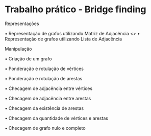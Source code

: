 # Trabalho prático - Bridge finding

Representações

• Representação de grafos utilizando Matriz de Adjacência
<> • Representação de grafos utilizando Lista de Adjacência

Manipulação


• Criação de um grafo

• Ponderação e rotulação de vértices

• Ponderação e rotulação de arestas

• Checagem de adjacência entre vértices

• Checagem de adjacência entre arestas

• Checagem da existência de arestas

• Checagem da quantidade de vértices e arestas

• Checagem de grafo nulo e completo
